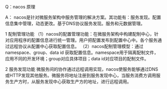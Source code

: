 Q：nacos 原理

A：
nacos是针对微服务架构中服务管理的解决方案。其功能有：服务发现。配置信息集中管理，动态更改。基于DNS协议服务发现。服务和元数据管理。

1 配制管理功能
（1）nacos的配置管理功能：在微服务架构中构建配制中心，针对应用程序的配置信息进行统一管理。用户把配置发布到配置中心中。各个服务通过远程协议从配置中心获取配置信息。
（2）nacos配制管理模型：通过namespace、group、data id 获取配置信息。namespace用于隔离配制文件，应用不同的开发环境；group对应具体项目；data id对应项目的配制文件。

2 服务发现功能
微服务间的协作通过远程调用实现，nacos使服务能够通过DNS或HTTP发现其他服务。微服务将地址注册到服务发现中心，当服务消费方调用服务生产方时，从服务发现中心获取生产方的地址，进行远程调用。
